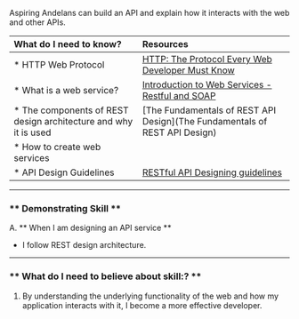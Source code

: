 Aspiring Andelans can build an API and explain how it interacts with the web and other APIs.


| What do I need to know?   |      Resources      |
|:-------------|:------------------|
| * HTTP Web Protocol| [HTTP: The Protocol Every Web Developer Must Know](https://code.tutsplus.com/tutorials/http-the-protocol-every-web-developer-must-know-part-1--net-31177) |
| * What is a web service? |[Introduction to Web Services - Restful and SOAP](http://www.springboottutorial.com/introduction-to-web-services-with-soap-and-rest) |
| * The components of REST design architecture and why it is used|[The Fundamentals of REST API Design](The Fundamentals of REST API Design) |
| * How to create web services ||
| * API Design Guidelines |[RESTful API Designing guidelines](https://hackernoon.com/restful-api-designing-guidelines-the-best-practices-60e1d954e7c9)|

----------

### ** Demonstrating Skill **
A. **  When I am designing an API service  **
-  I follow REST design architecture.

----------

### ** What do I need to believe about skill:? **
1. By understanding the underlying functionality of the web and how my application interacts with it, I become a more effective developer.

